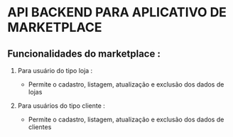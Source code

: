 #  API BACKEND PARA APLICATIVO DE MARKETPLACE 
##  Funcionalidades do marketplace :
1.  Para usuário do tipo loja :
    * Permite o cadastro, listagem, atualização e exclusão dos dados de lojas
  
2.  Para usuários do tipo cliente :
    * Permite o cadastro, listagem, atualização e exclusão dos dados de clientes

